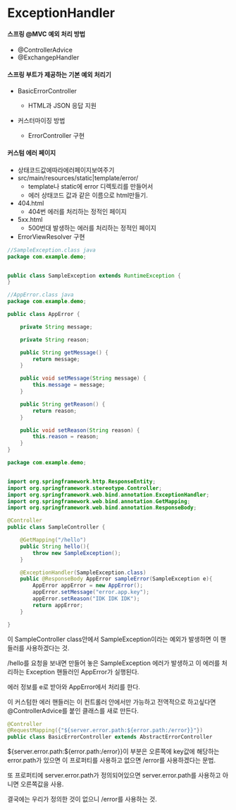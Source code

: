 # ExceptionHandler

#### 스프링 @MVC 예외 처리 방법

- @ControllerAdvice
- @ExchangepHandler

#### 스프링 부트가 제공하는 기본 예외 처리기

- BasicErrorController
  - HTML과 JSON 응답 지원

- 커스터마이징 방법
  - ErrorController 구현

#### 커스텀 에러 페이지

- 상태코드값에따라에러페이지보여주기
- src/main/resources/static|template/error/
  - template나 static에 error 디렉토리를 만들어서
  - 에러 상태코드 값과 같은 이름으로 html만들기.
- 404.html
  - 404번 에러를 처리하는 정적인 페이지
- 5xx.html
  - 500번대 발생하는 에러를 처리하는 정적인 페이지
- ErrorViewResolver 구현



```java
//SampleException.class java
package com.example.demo;


public class SampleException extends RuntimeException {
}

```

```java
//AppError.class java
package com.example.demo;

public class AppError {

    private String message;

    private String reason;

    public String getMessage() {
        return message;
    }

    public void setMessage(String message) {
        this.message = message;
    }

    public String getReason() {
        return reason;
    }

    public void setReason(String reason) {
        this.reason = reason;
    }
}
```



```java
package com.example.demo;


import org.springframework.http.ResponseEntity;
import org.springframework.stereotype.Controller;
import org.springframework.web.bind.annotation.ExceptionHandler;
import org.springframework.web.bind.annotation.GetMapping;
import org.springframework.web.bind.annotation.ResponseBody;

@Controller
public class SampleController {

    @GetMapping("/hello")
    public String hello(){
        throw new SampleException();
    }

    @ExceptionHandler(SampleException.class)
    public @ResponseBody AppError sampleError(SampleException e){
        AppError appError = new AppError();
        appError.setMessage("error.app.key");
        appError.setReason("IDK IDK IDK");
        return appError;
    }

}
```

이 SampleController class안에서 SampleException이라는 예외가 발생하면 이 핸들러를 사용하겠다는 것.



/hello를 요청을 보내면 만들어 놓은 SampleException 에러가 발생하고 이 에러를 처리하는 Exception 핸들러인 AppError가 실행된다.

에러 정보를 e로 받아와 AppError에서 처리를 한다.

이 커스텀한 에러 핸들러는 이 컨트롤러 안에서만 가능하고 전역적으로 하고싶다면 @ControllerAdvice를 붙인 클래스를 새로 만든다.





```java
@Controller
@RequestMapping({"${server.error.path:${error.path:/error}}"})
public class BasicErrorController extends AbstractErrorController 
```

${server.error.path:${error.path:/error}}이 부분은 오른쪽에 key값에 해당하는 error.path가 있으면 이 프로퍼티를 사용하고 없으면 /error를 사용하겠다는 문법.

또 프로퍼티에 server.error.path가 정의되어있으면 server.error.path를 사용하고 아니면 오른쪽값을 사용.

결국에는 우리가 정의한 것이 없으니 /error를 사용하는 것.





